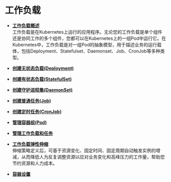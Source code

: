 # 工作负载<a name="cce_01_0046"></a>

-   **[工作负载概述](工作负载概述.md)**  
工作负载是在Kubernetes上运行的应用程序。无论您的工作负载是单个组件还是协同工作的多个组件，您都可以在Kubernetes上的一组Pod中运行它。在Kubernetes中，工作负载是对一组Pod的抽象模型，用于描述业务的运行载体，包括Deployment、Statefulset、Daemonset、Job、CronJob等多种类型。
-   **[创建无状态负载\(Deployment\)](创建无状态负载(Deployment).md)**  

-   **[创建有状态负载\(StatefulSet\)](创建有状态负载(StatefulSet).md)**  

-   **[创建守护进程集\(DaemonSet\)](创建守护进程集(DaemonSet).md)**  

-   **[创建普通任务\(Job\)](创建普通任务(Job).md)**  

-   **[创建定时任务\(CronJob\)](创建定时任务(CronJob).md)**  

-   **[管理容器组\(Pod\)](管理容器组(Pod).md)**  

-   **[管理工作负载和任务](管理工作负载和任务.md)**  

-   **[工作负载弹性伸缩](工作负载弹性伸缩.md)**  
伸缩策略定义后，可基于资源变化、固定时间、固定周期自动触发实例的增减，从而降低人为反复调整资源以应对业务变化和高峰压力的工作量，帮助您节约资源和人力成本。
-   **[容器设置](容器设置.md)**  


